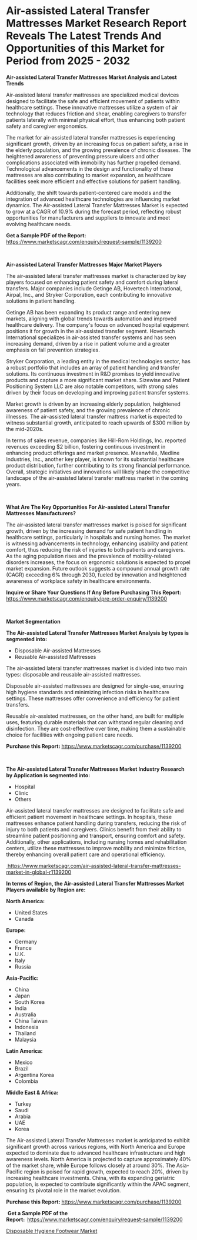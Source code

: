 <p><h1>Air-assisted Lateral Transfer Mattresses Market Research Report Reveals The Latest Trends And Opportunities of this Market for Period from 2025 - 2032</h1></p><p><strong>Air-assisted Lateral Transfer Mattresses Market Analysis and Latest Trends</strong></p>
<p><p>Air-assisted lateral transfer mattresses are specialized medical devices designed to facilitate the safe and efficient movement of patients within healthcare settings. These innovative mattresses utilize a system of air technology that reduces friction and shear, enabling caregivers to transfer patients laterally with minimal physical effort, thus enhancing both patient safety and caregiver ergonomics.</p><p>The market for air-assisted lateral transfer mattresses is experiencing significant growth, driven by an increasing focus on patient safety, a rise in the elderly population, and the growing prevalence of chronic diseases. The heightened awareness of preventing pressure ulcers and other complications associated with immobility has further propelled demand. Technological advancements in the design and functionality of these mattresses are also contributing to market expansion, as healthcare facilities seek more efficient and effective solutions for patient handling.</p><p>Additionally, the shift towards patient-centered care models and the integration of advanced healthcare technologies are influencing market dynamics. The Air-assisted Lateral Transfer Mattresses Market is expected to grow at a CAGR of 10.9% during the forecast period, reflecting robust opportunities for manufacturers and suppliers to innovate and meet evolving healthcare needs.</p></p>
<p><strong>Get a Sample PDF of the Report:&nbsp;</strong> <a href="https://www.marketscagr.com/enquiry/request-sample/1139200?utm_campaign=2800&utm_medium=2&utm_source=Github&utm_content=ia&utm_term=25032025&utm_id=air-assisted-lateral-transfer-mattresses">https://www.marketscagr.com/enquiry/request-sample/1139200</a></p>
<p>&nbsp;</p>
<p><strong>Air-assisted Lateral Transfer Mattresses Major Market Players</strong></p>
<p><p>The air-assisted lateral transfer mattresses market is characterized by key players focused on enhancing patient safety and comfort during lateral transfers. Major companies include Getinge AB, Hovertech International, Airpal, Inc., and Stryker Corporation, each contributing to innovative solutions in patient handling.</p><p>Getinge AB has been expanding its product range and entering new markets, aligning with global trends towards automation and improved healthcare delivery. The company's focus on advanced hospital equipment positions it for growth in the air-assisted transfer segment. Hovertech International specializes in air-assisted transfer systems and has seen increasing demand, driven by a rise in patient volume and a greater emphasis on fall prevention strategies.</p><p>Stryker Corporation, a leading entity in the medical technologies sector, has a robust portfolio that includes an array of patient handling and transfer solutions. Its continuous investment in R&D promises to yield innovative products and capture a more significant market share. Sizewise and Patient Positioning System LLC are also notable competitors, with strong sales driven by their focus on developing and improving patient transfer systems.</p><p>Market growth is driven by an increasing elderly population, heightened awareness of patient safety, and the growing prevalence of chronic illnesses. The air-assisted lateral transfer mattress market is expected to witness substantial growth, anticipated to reach upwards of $300 million by the mid-2020s.</p><p>In terms of sales revenue, companies like Hill-Rom Holdings, Inc. reported revenues exceeding $2 billion, fostering continuous investment in enhancing product offerings and market presence. Meanwhile, Medline Industries, Inc., another key player, is known for its substantial healthcare product distribution, further contributing to its strong financial performance. Overall, strategic initiatives and innovations will likely shape the competitive landscape of the air-assisted lateral transfer mattress market in the coming years.</p></p>
<p>&nbsp;</p>
<p><strong>What Are The Key Opportunities For Air-assisted Lateral Transfer Mattresses Manufacturers?</strong></p>
<p><p>The air-assisted lateral transfer mattresses market is poised for significant growth, driven by the increasing demand for safe patient handling in healthcare settings, particularly in hospitals and nursing homes. The market is witnessing advancements in technology, enhancing usability and patient comfort, thus reducing the risk of injuries to both patients and caregivers. As the aging population rises and the prevalence of mobility-related disorders increases, the focus on ergonomic solutions is expected to propel market expansion. Future outlook suggests a compound annual growth rate (CAGR) exceeding 6% through 2030, fueled by innovation and heightened awareness of workplace safety in healthcare environments.</p></p>
<p><strong>Inquire or Share Your Questions If Any Before Purchasing This Report:</strong> <a href="https://www.marketscagr.com/enquiry/pre-order-enquiry/1139200?utm_campaign=2800&utm_medium=2&utm_source=Github&utm_content=ia&utm_term=25032025&utm_id=air-assisted-lateral-transfer-mattresses">https://www.marketscagr.com/enquiry/pre-order-enquiry/1139200</a></p>
<p>&nbsp;</p>
<p><strong>Market Segmentation</strong></p>
<p><strong>The Air-assisted Lateral Transfer Mattresses Market Analysis by types is segmented into:</strong></p>
<p><ul><li>Disposable Air-assisted Mattresses</li><li>Reusable Air-assisted Mattresses</li></ul></p>
<p><p>The air-assisted lateral transfer mattresses market is divided into two main types: disposable and reusable air-assisted mattresses. </p><p>Disposable air-assisted mattresses are designed for single-use, ensuring high hygiene standards and minimizing infection risks in healthcare settings. These mattresses offer convenience and efficiency for patient transfers.</p><p>Reusable air-assisted mattresses, on the other hand, are built for multiple uses, featuring durable materials that can withstand regular cleaning and disinfection. They are cost-effective over time, making them a sustainable choice for facilities with ongoing patient care needs.</p></p>
<p><strong>Purchase this Report:&nbsp;</strong><a href="https://www.marketscagr.com/purchase/1139200?utm_campaign=2800&utm_medium=2&utm_source=Github&utm_content=ia&utm_term=25032025&utm_id=air-assisted-lateral-transfer-mattresses">https://www.marketscagr.com/purchase/1139200</a></p>
<p>&nbsp;</p>
<p><strong>The Air-assisted Lateral Transfer Mattresses Market Industry Research by Application is segmented into:</strong></p>
<p><ul><li>Hospital</li><li>Clinic</li><li>Others</li></ul></p>
<p><p>Air-assisted lateral transfer mattresses are designed to facilitate safe and efficient patient movement in healthcare settings. In hospitals, these mattresses enhance patient handling during transfers, reducing the risk of injury to both patients and caregivers. Clinics benefit from their ability to streamline patient positioning and transport, ensuring comfort and safety. Additionally, other applications, including nursing homes and rehabilitation centers, utilize these mattresses to improve mobility and minimize friction, thereby enhancing overall patient care and operational efficiency.</p></p>
<p><a href="https://www.marketscagr.com/air-assisted-lateral-transfer-mattresses-market-in-global-r1139200?utm_campaign=2800&utm_medium=2&utm_source=Github&utm_content=ia&utm_term=25032025&utm_id=air-assisted-lateral-transfer-mattresses">&nbsp;https://www.marketscagr.com/air-assisted-lateral-transfer-mattresses-market-in-global-r1139200</a></p>
<p><strong>In terms of Region, the Air-assisted Lateral Transfer Mattresses Market Players available by Region are:</strong></p>
<p>
    <p> <strong> North America: </strong>
        <ul>
            <li>United States</li>
            <li>Canada</li>
        </ul>
        </p> 
    <p> <strong> Europe: </strong>
        <ul>
            <li>Germany</li>
            <li>France</li>
            <li>U.K.</li>
            <li>Italy</li>
            <li>Russia</li>
        </ul>
        </p> 
    <p> <strong> Asia-Pacific: </strong>
        <ul>
            <li>China</li>
            <li>Japan</li>
            <li>South Korea</li>
            <li>India</li>
            <li>Australia</li>
            <li>China Taiwan</li>
            <li>Indonesia</li>
            <li>Thailand</li>
            <li>Malaysia</li>
        </ul>
        </p> 
    <p> <strong> Latin America: </strong>
        <ul>
            <li>Mexico</li>
            <li>Brazil</li>
            <li>Argentina Korea</li>
            <li>Colombia</li>
        </ul>
        </p> 
    <p> <strong> Middle East & Africa: </strong>
        <ul>
            <li>Turkey</li>
            <li>Saudi</li>
            <li>Arabia</li>
            <li>UAE</li>
            <li>Korea</li>
        </ul>
    </p>
    </p>
<p><p>The Air-assisted Lateral Transfer Mattresses market is anticipated to exhibit significant growth across various regions, with North America and Europe expected to dominate due to advanced healthcare infrastructure and high awareness levels. North America is projected to capture approximately 40% of the market share, while Europe follows closely at around 30%. The Asia-Pacific region is poised for rapid growth, expected to reach 20%, driven by increasing healthcare investments. China, with its expanding geriatric population, is expected to contribute significantly within the APAC segment, ensuring its pivotal role in the market evolution.</p></p>
<p><strong>Purchase this Report: </strong><a href="https://www.marketscagr.com/purchase/1139200?utm_campaign=2800&utm_medium=2&utm_source=Github&utm_content=ia&utm_term=25032025&utm_id=air-assisted-lateral-transfer-mattresses">https://www.marketscagr.com/purchase/1139200</a></p>
<p>&nbsp;<strong>Get a Sample PDF of the Report:&nbsp;&nbsp;</strong><a href="https://www.marketscagr.com/enquiry/request-sample/1139200?utm_campaign=2800&utm_medium=2&utm_source=Github&utm_content=ia&utm_term=25032025&utm_id=air-assisted-lateral-transfer-mattresses">https://www.marketscagr.com/enquiry/request-sample/1139200</a></p>
<p><strong></strong></p>
<p><p><a href="https://github.com/zupankocka/Market-Research-Report-List-1/blob/main/disposable-hygiene-footwear-market.md?utm_campaign=2800&utm_medium=2&utm_source=Github&utm_content=ia&utm_term=25032025&utm_id=air-assisted-lateral-transfer-mattresses">Disposable Hygiene Footwear Market</a></p></p>